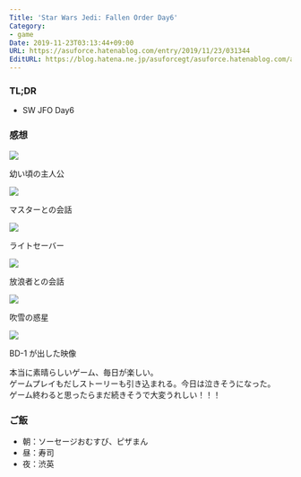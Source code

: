 ```yaml
---
Title: 'Star Wars Jedi: Fallen Order Day6'
Category:
- game
Date: 2019-11-23T03:13:44+09:00
URL: https://asuforce.hatenablog.com/entry/2019/11/23/031344
EditURL: https://blog.hatena.ne.jp/asuforcegt/asuforce.hatenablog.com/atom/entry/26006613469752647
---
```


### TL;DR

- SW JFO Day6

###  感想

<span itemtype="http://schema.org/Photograph" itemscope="itemscope"><img class="magnifiable" src="https://cdn-ak.f.st-hatena.com/images/fotolife/a/asuforcegt/20200807/20200807134842.jpg" itemprop="image"></span>

幼い頃の主人公

<span itemtype="http://schema.org/Photograph" itemscope="itemscope"><img class="magnifiable" src="https://cdn-ak.f.st-hatena.com/images/fotolife/a/asuforcegt/20200807/20200807134848.jpg" itemprop="image"></span>

マスターとの会話

<span itemtype="http://schema.org/Photograph" itemscope="itemscope"><img class="magnifiable" src="https://cdn-ak.f.st-hatena.com/images/fotolife/a/asuforcegt/20200807/20200807134854.jpg" itemprop="image"></span>

ライトセーバー

<span itemtype="http://schema.org/Photograph" itemscope="itemscope"><img class="magnifiable" src="https://cdn-ak.f.st-hatena.com/images/fotolife/a/asuforcegt/20200807/20200807134900.jpg" itemprop="image"></span>

放浪者との会話

<span itemtype="http://schema.org/Photograph" itemscope="itemscope"><img class="magnifiable" src="https://cdn-ak.f.st-hatena.com/images/fotolife/a/asuforcegt/20200807/20200807134907.jpg" itemprop="image"></span>

吹雪の惑星

<span itemtype="http://schema.org/Photograph" itemscope="itemscope"><img class="magnifiable" src="https://cdn-ak.f.st-hatena.com/images/fotolife/a/asuforcegt/20200807/20200807134913.jpg" itemprop="image"></span>

BD-1 が出した映像

本当に素晴らしいゲーム、毎日が楽しい。  
ゲームプレイもだしストーリーも引き込まれる。今日は泣きそうになった。  
ゲーム終わると思ったらまだ続きそうで大変うれしい！！！

### ご飯

- 朝：ソーセージおむすび、ピザまん
- 昼：寿司
- 夜：渋英
